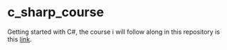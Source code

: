 # c_sharp_course
Getting started with C#, the course  i will follow along in this repository is this [link](https://www.udemy.com/course/c-sharp-oop-ultimate-guide-project-master-class/?srsltid=AfmBOop0Qwkbi2mwdEZ0aAtHUtz85UE_nnfqgy4sDPzqe0WNJJ8luZb0&amp;couponCode=ST3MT200225B).
